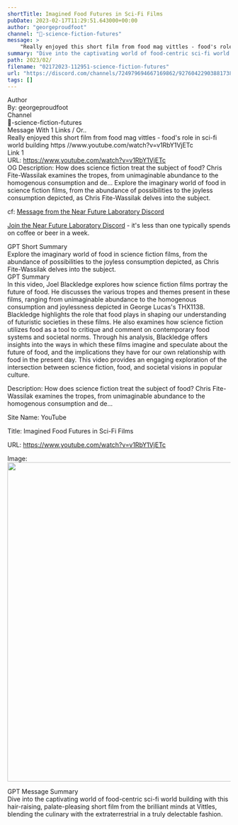 ```yaml
---
shortTitle: Imagined Food Futures in Sci-Fi Films
pubDate: 2023-02-17T11:29:51.643000+00:00
author: "georgeproudfoot"
channel: "🥼-science-fiction-futures"
message: >
    "Really enjoyed this short film from food mag vittles - food's role in sci-fi world building https //www.youtube.com/watch?v=v1RbY1VjETc"
summary: "Dive into the captivating world of food-centric sci-fi world building with this hair-raising, palate-pleasing short film from the brilliant minds at Vittles, blending the culinary with the extraterrestrial in a truly delectable fashion."
path: 2023/02/
filename: "02172023-112951-science-fiction-futures"
url: "https://discord.com/channels/724979694667169862/927604229038817380/1076103182100484186"
tags: []
---
```

<div class="metadata-title-header pt-3 pb-3 pl-2">Author</div>    
<div class="bg-gray-200 p-4 rounded-md mb-4">   
By: georgeproudfoot
</div>

<div class="metadata-title-header pt-3 pb-3 pl-2">Channel</div>    
<div class="bg-gray-200 p-4 rounded-md mb-4">   
🥼-science-fiction-futures</span>
</div>

<div class="metadata-title-header pt-3 pb-3 pl-2">Message  With 1 Links / Or..</div>    
<div class="human-content-container">  



<div class="mb-4" style="font-family: var(--font-family-peak);">Really enjoyed this short film from food mag vittles - food's role in sci-fi world building https //www.youtube.com/watch?v=v1RbY1VjETc</div>

<div class="">Link 1</div> 
<div class="">URL: <a href="https://www.youtube.com/watch?v=v1RbY1VjETc">https://www.youtube.com/watch?v=v1RbY1VjETc</a></div>
OG Description: How does science fiction treat the subject of food? Chris Fite-Wassilak examines the tropes, from unimaginable abundance to the homogenous consumption and de...  <!-- Example: Display each item in a paragraph -->
Explore the imaginary world of food in science fiction films, from the abundance of possibilities to the joyless consumption depicted, as Chris Fite-Wassilak delves into the subject.



<!-- 
URL: https://www.youtube.com/watch?v=v1RbY1VjETc
Description How does science fiction treat the subject of food? Chris Fite-Wassilak examines the tropes, from unimaginable abundance to the homogenous consumption and de...
 -->
</div>



cf: <a href="">Message from the Near Future Laboratory Discord</a>

<a href="">Join the Near Future Laboratory Discord</a> - it's less than one typically spends on coffee or beer in a week. 



<div class="metadata-title-header pt-3 pb-3 pl-2">GPT Short Summary</div>
<div class="robot-content-container">
Explore the imaginary world of food in science fiction films, from the abundance of possibilities to the joyless consumption depicted, as Chris Fite-Wassilak delves into the subject.
</div>

<div class="metadata-title-header pt-3 pb-3 pl-2">GPT Summary</div>
<div class="robot-content-container">
In this video, Joel Blackledge explores how science fiction films portray the future of food. He discusses the various tropes and themes present in these films, ranging from unimaginable abundance to the homogenous consumption and joylessness depicted in George Lucas's THX1138. Blackledge highlights the role that food plays in shaping our understanding of futuristic societies in these films. He also examines how science fiction utilizes food as a tool to critique and comment on contemporary food systems and societal norms. Through his analysis, Blackledge offers insights into the ways in which these films imagine and speculate about the future of food, and the implications they have for our own relationship with food in the present day. This video provides an engaging exploration of the intersection between science fiction, food, and societal visions in popular culture.
</div>

<!-- Summary:  Imagined Food Futures in Sci-Fi Films - YouTube . YouTube . Play playback begins when a video is played on the TV's watch history . Playable videos may be added to the TV watch history and influence TV recommendati . -->

<!-- [] -->

<!-- <div class="bg-gray-400"> {'og:site_name': 'YouTube', 'og:url': 'https://www.youtube.com/watch?v=v1RbY1VjETc', 'og:title': 'Imagined Food Futures in Sci-Fi Films', 'og:image': 'https://i.ytimg.com/vi/v1RbY1VjETc/maxresdefault.jpg', 'og:image:width': '1280', 'og:image:height': '720', 'og:description': 'How does science fiction treat the subject of food? Chris Fite-Wassilak examines the tropes, from unimaginable abundance to the homogenous consumption and de...', 'og:type': 'video.other', 'og:video:url': 'https://www.youtube.com/embed/v1RbY1VjETc', 'og:video:secure_url': 'https://www.youtube.com/embed/v1RbY1VjETc', 'og:video:type': 'text/html', 'og:video:width': '1280', 'og:video:height': '720'} </div> -->

Description: How does science fiction treat the subject of food? Chris Fite-Wassilak examines the tropes, from unimaginable abundance to the homogenous consumption and de...

Site Name: YouTube

Title: Imagined Food Futures in Sci-Fi Films

URL: https://www.youtube.com/watch?v=v1RbY1VjETc

Image: <img src="https://i.ytimg.com/vi/v1RbY1VjETc/maxresdefault.jpg" width="1280" height="720"/>




<div class="metadata-title-header pt-3 pb-3 pl-2">GPT Message Summary</div>    
<div class="robot-content-container">
Dive into the captivating world of food-centric sci-fi world building with this hair-raising, palate-pleasing short film from the brilliant minds at Vittles, blending the culinary with the extraterrestrial in a truly delectable fashion.
</div>
</div>